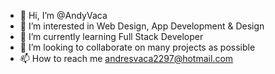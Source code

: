 - 👋 Hi, I’m @AndyVaca
- 👀 I’m interested in Web Design, App Development & Design
- 🌱 I’m currently learning Full Stack Developer
- 💞️ I’m looking to collaborate on many projects as possible
- 📫 How to reach me andresvaca2297@hotmail.com

<!---
MrAndyARG/MrAndyARG is a ✨ special ✨ repository because its `README.md` (this file) appears on your GitHub profile.
You can click the Preview link to take a look at your changes.
--->
